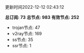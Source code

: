 更新时间2022-12-12 02:43:12

**总订阅: 73**
**总节点: 983**
**有效节点: 252**
- trojan节点: 47
- v2ray节点: 169
- ss节点: 35
- ssr节点: 1
